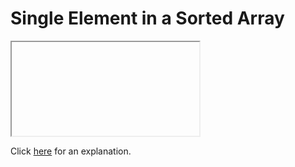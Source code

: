 # Single Element in a Sorted Array 

<iframe></iframe>

Click [here](Explanation.md) for an explanation.


